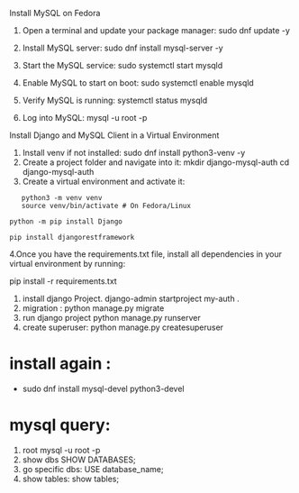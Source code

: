 Install MySQL on Fedora

1. Open a terminal and update your package manager:
   sudo dnf update -y
2. Install MySQL server:
   sudo dnf install mysql-server -y
3. Start the MySQL service:
   sudo systemctl start mysqld
4. Enable MySQL to start on boot:
   sudo systemctl enable mysqld

5. Verify MySQL is running:
   systemctl status mysqld
6. Log into MySQL:
   mysql -u root -p

Install Django and MySQL Client in a Virtual Environment

1. Install venv if not installed:
   sudo dnf install python3-venv -y
2. Create a project folder and navigate into it:
   mkdir django-mysql-auth
   cd django-mysql-auth
3. Create a virtual environment and activate it:

```
   python3 -m venv venv
   source venv/bin/activate # On Fedora/Linux
```

```
python -m pip install Django
```

```
pip install djangorestframework

```

4.Once you have the requirements.txt file, install all dependencies in your virtual environment by running:

pip install -r requirements.txt

1. install django Project.
   django-admin startproject my-auth .
2. migration :
   python manage.py migrate
3. run django project
   python manage.py runserver
4. create superuser:
   python manage.py createsuperuser

# install again :

- sudo dnf install mysql-devel python3-devel

# mysql query:

1. root
   mysql -u root -p
2. show dbs
   SHOW DATABASES;
3. go specific dbs:
   USE database_name;
4. show tables:
   show tables;
